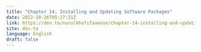 ```yaml
---
title: "Chapter 14. Installing and Updating Software Packages"
date: 2022-10-26T05:27:21Z
link: https://dev.to/nurulkhofifaaenun/chapter-14-installing-and-updating-software-packages-4ai?utm_medium=RSS&utm_source=news.12bit.vn
site: dev.to
language: English
draft: false
---
```

